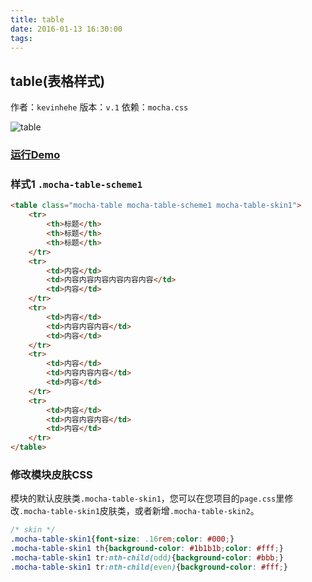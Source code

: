 ```yaml
---
title: table
date: 2016-01-13 16:30:00
tags:
---
```


## table(表格样式)
作者：`kevinhehe`
版本：`v.1`
依赖：`mocha.css`

![table](http://game.gtimg.cn/images/js/mocha/images/demo/table.png)

### [运行Demo](http://tgideas.github.io/mocha/demo/table/demo.html "table(表格样式)")

### 样式1 `.mocha-table-scheme1`
``` html
<table class="mocha-table mocha-table-scheme1 mocha-table-skin1">
    <tr>
        <th>标题</th>
        <th>标题</th>
        <th>标题</th>
    </tr>
    <tr>
        <td>内容</td>
        <td>内容内容内容内容内容内容</td>
        <td>内容</td>
    </tr>
    <tr>
        <td>内容</td>
        <td>内容内容内容</td>
        <td>内容</td>
    </tr>
    <tr>
        <td>内容</td>
        <td>内容内容内容</td>
        <td>内容</td>
    </tr>
    <tr>
        <td>内容</td>
        <td>内容内容内容</td>
        <td>内容</td>
    </tr>
</table>
```

### 修改模块皮肤CSS 
模块的默认皮肤类`.mocha-table-skin1`，您可以在您项目的`page.css`里修改`.mocha-table-skin1`皮肤类，或者新增`.mocha-table-skin2`。
``` css
/* skin */
.mocha-table-skin1{font-size: .16rem;color: #000;}
.mocha-table-skin1 th{background-color: #1b1b1b;color: #fff;}
.mocha-table-skin1 tr:nth-child(odd){background-color: #bbb;}
.mocha-table-skin1 tr:nth-child(even){background-color: #fff;}
```